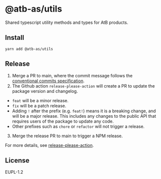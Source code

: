 # @atb-as/utils

Shared typescript utility methods and types for AtB products.

## Install

```
yarn add @atb-as/utils
```

## Release

1. Merge a PR to main, where the commit message follows the [conventional commits specification](https://www.conventionalcommits.org/en/v1.0.0/).
2. The Github action `release-please-action` will create a PR to update the package version and changelog.
  - `feat` will be a minor release.
  - `fix` will be a patch release.
  - Adding `!` after the prefix (e.g. `feat!`) means it is a breaking change, and will be a major release. This includes any changes to the public API that requires users of the package to update any code.
  - Other prefixes such as `chore` or `refactor` will not trigger a release.
3. Merge the release PR to main to trigger a NPM release.

For more details, see [release-please-action](https://github.com/marketplace/actions/release-please-action).

## License

EUPL-1.2
